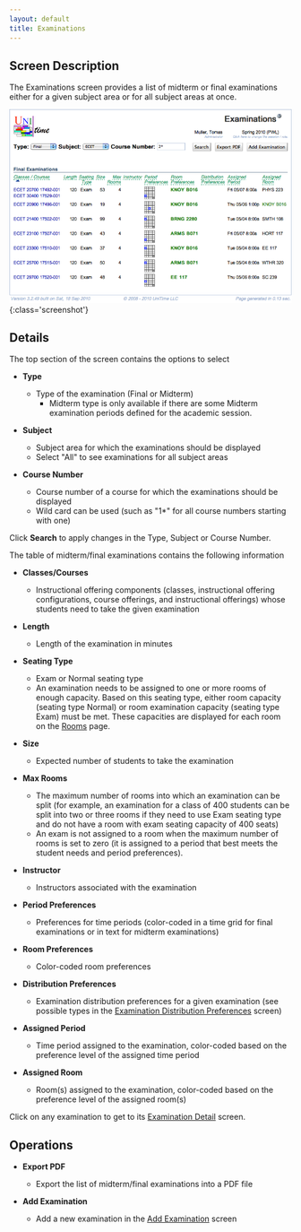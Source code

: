 ```yaml
---
layout: default
title: Examinations
---
```



## Screen Description

The Examinations screen provides a list of midterm or final examinations either for a given subject area or for all subject areas at once.

![Examinations](images/examinations-1.png){:class='screenshot'}

## Details

The top section of the screen contains the options to select

* **Type**
	* Type of the examination (Final or Midterm)
		* Midterm type is only available if there are some Midterm examination periods defined for the academic session.

* **Subject**
	* Subject area for which the examinations should be displayed
	* Select "All" to see examinations for all subject areas

* **Course Number**
	* Course number of a course for which the examinations should be displayed
	* Wild card can be used (such as "1*" for all course numbers starting with one)

Click **Search** to apply changes in the Type, Subject or Course Number.

The table of midterm/final examinations contains the following information

* **Classes/Courses**
	* Instructional offering components (classes, instructional offering configurations, course offerings, and instructional offerings) whose students need to take the given examination

* **Length**
	* Length of the examination in minutes

* **Seating Type**
	* Exam or Normal seating type
	* An examination needs to be assigned to one or more rooms of enough capacity. Based on this seating type, either room capacity (seating type Normal) or room examination capacity (seating type Exam) must be met. These capacities are displayed for each room on the [Rooms](rooms) page.

* **Size**
	* Expected number of students to take the examination

* **Max Rooms**
	* The maximum number of rooms into which an examination can be split (for example, an examination for a class of 400 students can be split into two or three rooms if they need to use Exam seating type and do not have a room with exam seating capacity of 400 seats)
	* An exam is not assigned to a room when the maximum number of rooms is set to zero (it is assigned to a period that best meets the student needs and period preferences).

* **Instructor**
	* Instructors associated with the examination

* **Period Preferences**
	* Preferences for time periods (color-coded in a time grid for final examinations or in text for midterm examinations)

* **Room Preferences**
	* Color-coded room preferences

* **Distribution Preferences**
	* Examination distribution preferences for a given examination (see possible types in the [Examination Distribution Preferences](examination-distribution-preferences) screen)

* **Assigned Period**
	* Time period assigned to the examination, color-coded based on the preference level of the assigned time period

* **Assigned Room**
	* Room(s) assigned to the examination, color-coded based on the preference level of the assigned room(s)

Click on any examination to get to its [Examination Detail](examination-detail) screen.

## Operations

* **Export PDF**
	* Export the list of midterm/final examinations into a PDF file

* **Add Examination**
	* Add a new examination in the [Add Examination](add-examination) screen
